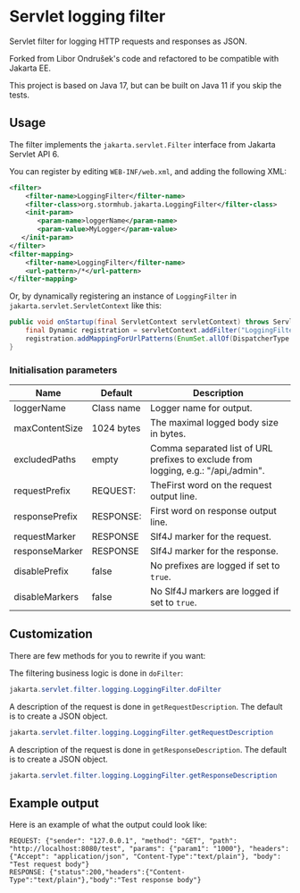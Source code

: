 # Servlet logging filter

Servlet filter for logging HTTP requests and responses as JSON.

Forked from Libor Ondrušek's code and refactored to be compatible with Jakarta EE.

This project is based on Java 17, but can be built on Java 11 if you skip the tests.

## Usage

The filter implements the ``jakarta.servlet.Filter`` interface from Jakarta Servlet API 6.

You can register by editing ``WEB-INF/web.xml``, and adding the following XML:
```xml
<filter>
	<filter-name>LoggingFilter</filter-name>
	<filter-class>org.stormhub.jakarta.LoggingFilter</filter-class>
	<init-param>
       <param-name>loggerName</param-name>
       <param-value>MyLogger</param-value>
   </init-param>
</filter>
<filter-mapping>
	<filter-name>LoggingFilter</filter-name>
	<url-pattern>/*</url-pattern>
</filter-mapping>
```

Or, by dynamically registering an instance of ``LoggingFilter`` in ``jakarta.servlet.ServletContext`` like this:
```java
public void onStartup(final ServletContext servletContext) throws ServletException {
    final Dynamic registration = servletContext.addFilter("LoggingFilter", new LoggingFilter());
    registration.addMappingForUrlPatterns(EnumSet.allOf(DispatcherType.class), false, "/*");
}
```
### Initialisation parameters
| Name           | Default    | Description                                                                        |
|----------------|------------| -----------------------------------------------------------------------------------|
| loggerName     | Class name | Logger name for output.                                                            |
| maxContentSize | 1024 bytes | The maximal logged body size in bytes.                                             |
| excludedPaths  | empty      | Comma separated list of URL prefixes to exclude from logging, e.g.: "/api,/admin". |
| requestPrefix  | REQUEST:   | TheFirst word on the request output line.                                          |
| responsePrefix | RESPONSE:  | First word on response output line.                                                |
| requestMarker  | RESPONSE   | Slf4J marker for the request.                                                      |
| responseMarker | RESPONSE   | Slf4J marker for the response.                                                     |
| disablePrefix  | false      | No prefixes are logged if set to ``true``.                                         |
| disableMarkers | false      | No Slf4J markers are logged if set to ``true``.                                    |

## Customization
There are few methods for you to rewrite if you want:

The filtering business logic is done in ``doFilter``:
```java
jakarta.servlet.filter.logging.LoggingFilter.doFilter
```

A description of the request is done in ``getRequestDescription``. The default is to create a JSON object.
```java
jakarta.servlet.filter.logging.LoggingFilter.getRequestDescription
```

A description of the request is done in ``getResponseDescription``. The default is to create a JSON object.
```java
jakarta.servlet.filter.logging.LoggingFilter.getResponseDescription
```

## Example output

Here is an example of what the output could look like:
```
REQUEST: {"sender": "127.0.0.1", "method": "GET", "path": "http://localhost:8080/test", "params": {"param1": "1000"}, "headers": {"Accept": "application/json", "Content-Type":"text/plain"}, "body": "Test request body"}
RESPONSE: {"status":200,"headers":{"Content-Type":"text/plain"},"body":"Test response body"}
```
